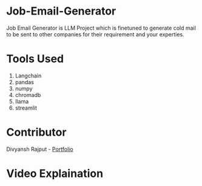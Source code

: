 # Job-Email-Generator
Job Email Generator is LLM Project which is finetuned to generate cold mail to be sent to other companies for their requirement and your experties.

# Tools Used
1. Langchain
2. pandas
3. numpy
4. chromadb
5. llama
6. streamlit

# Contributor
Divyansh Rajput - <a href="https://divyansh-portfolio126.netlify.app/" target=_blank>Portfolio</a>

# Video Explaination
